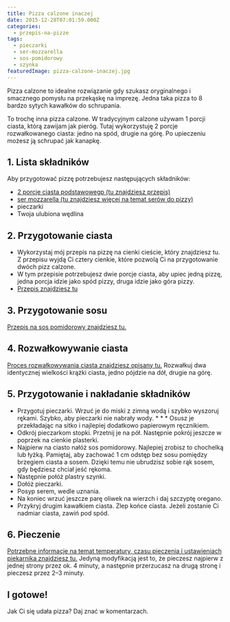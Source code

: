 ```yaml
---
title: Pizza calzone inaczej
date: 2015-12-28T07:01:59.000Z
categories: 
  - przepis-na-pizze
tags: 
  - pieczarki
  - ser-mozzarella
  - sos-pomidorowy
  - szynka
featuredImage: pizza-calzone-inaczej.jpg
---
```


Pizza calzone to idealne rozwiązanie gdy szukasz oryginalnego i smacznego pomysłu na przekąskę na imprezę. Jedna taka pizza to 8 bardzo sytych kawałków do schrupania.

To trochę inna pizza calzone. W tradycyjnym calzone używam 1 porcji ciasta, którą zawijam jak pieróg. Tutaj wykorzystuję 2 porcje rozwałkowanego ciasta: jedno na spód, drugie na górę. Po upieczeniu możesz ją schrupać jak kanapkę.

## 1\. Lista składników

Aby przygotować pizzę potrzebujesz następujących składników:

- <a href="/przepis-na-ciasto-na-pizze/" title="Przepis na ciasto podstawowe">2 porcje ciasta podstawowegp (tu znajdziesz przepis)</a>
- <a href="/jaki-ser-wybrac-do-pizzy/" title="Ser do pizzy">ser mozzarella (tu znajdziesz więcej na temat serów do pizzy)</a>
- pieczarki
- Twoja ulubiona wędlina

## 2\. Przygotowanie ciasta

- Wykorzystaj mój przepis na pizzę na cienki cieście, który znajdziesz tu. Z przepisu wyjdą Ci cztery cienkie, które pozwolą Ci na przygotowanie dwóch pizz calzone.
- W tym przepisie potrzebujesz dwie porcje ciasta, aby upiec jedną pizzę, jedna porcja idzie jako spód pizzy, druga idzie jako góra pizzy.
- <a href="/przepis-na-ciasto-na-pizze/" title="Przepis na ciasto podstawowe">Przepis znajdziesz tu</a>

## 3\. Przygotowanie sosu

<a href="/sos-pomidorowy/" title="Przepis na sos pomidorowy">Przepis na sos pomidorowy znajdziesz tu.</a>

## 4\. Rozwałkowywanie ciasta

<a href="/jak-walkowac-ciasto-pizzy/" title="Rozwałkowywanie ciasta">Proces rozwałkowywania ciasta znajdziesz opisany tu.</a> Rozwałkuj dwa identycznej wielkości krążki ciasta, jedno pójdzie na dół, drugie na górę.

## 5\. Przygotowanie i nakładanie składników

- Przygotuj pieczarki. Wrzuć je do miski z zimną wodą i szybko wyszoruj rękami. Szybko, aby pieczarki nie nabrały wody. \* \* \* Osusz je przekładając na sitko i najlepiej dodatkowo papierowym ręcznikiem.
- Odkrój pieczarkom stopki. Przetnij je na pół. Następnie pokrój jeszcze w poprzek na cienkie plasterki.
- Najpierw na ciasto nałóż sos pomidorowy. Najlepiej zrobisz to chochelką lub łyżką. Pamiętaj, aby zachować 1 cm odstęp bez sosu pomiędzy brzegiem ciasta a sosem. Dzięki temu nie ubrudzisz sobie rąk sosem, gdy będziesz chciał jeść rękoma.
- Następnie połóż plastry szynki.
- Dołóż pieczarki.
- Posyp serem, wedle uznania.
- Na koniec wrzuć jeszcze parę oliwek na wierzch i daj szczyptę oregano.
- Przykryj drugim kawałkiem ciasta. Zlep końce ciasta. Jeżeli zostanie Ci nadmiar ciasta, zawiń pod spód.

## 6\. Pieczenie

<a href="/jak-ustawic-piekarnik-pieczenia-pizzy/" title="Jak ustawić piekarnik do pieczenia pizzy">Potrzebne informacje na temat temperatury, czasu pieczenia i ustawieniach piekarnika znajdziesz tu.</a> Jedyną modyfikacją jest to, że pieczesz najpierw z jednej strony przez ok. 4 minuty, a następnie przerzucasz na drugą stronę i pieczesz przez 2–3 minuty.

## I gotowe!

Jak Ci się udała pizza? Daj znać w komentarzach.
